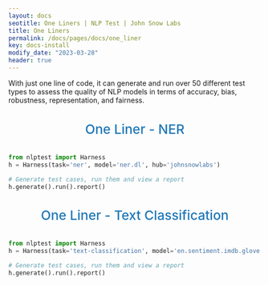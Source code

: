 ```yaml
---
layout: docs
seotitle: One Liners | NLP Test | John Snow Labs
title: One Liners
permalink: /docs/pages/docs/one_liner
key: docs-install
modify_date: "2023-03-28"
header: true
---
```


With just one line of code, it can generate and run over 50 different test types to assess the quality of NLP models in terms of accuracy, bias, robustness, representation, and fairness. 

<div class="heading" id="ner">One Liner - NER</div>

```python
from nlptest import Harness
h = Harness(task='ner', model='ner.dl', hub='johnsnowlabs')

# Generate test cases, run them and view a report
h.generate().run().report()
```

<div class="heading" id="classification">One Liner - Text Classification </div>

```python
from nlptest import Harness
h = Harness(task='text-classification', model='en.sentiment.imdb.glove', hub='johnsnowlabs')

# Generate test cases, run them and view a report
h.generate().run().report()
```

<style>
  .heading {
    text-align: center;
    font-size: 26px;
    font-weight: 500;
    padding-top: 20px;
    padding-bottom: 20px;
  }

  #ner {
    color: #1E77B7;
  }
  
  #classification {
    color: #1E77B7;
  }
  

</div></div>